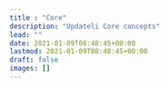 ```yaml
---
title : "Core"
description: "Updateli Core concepts"
lead: ""
date: 2021-01-09T08:48:45+00:00
lastmod: 2021-01-09T08:48:45+00:00
draft: false
images: []
---
```

